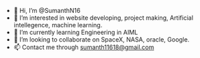 - 👋 Hi, I’m @SumanthN16
- 👀 I’m interested in website developing, project making, Artificial intellegence, machine learning.
- 🌱 I’m currently learning Engineering in AIML
- 💞️ I’m looking to collaborate on SpaceX, NASA, oracle, Google.
- 📫 Contact me through sumanth11618@gmail.com

<!---
SumanthN16/SumanthN16 is a ✨ special ✨ repository because its `README.md` (this file) appears on your GitHub profile.
You can click the Preview link to take a look at your changes.
--->
